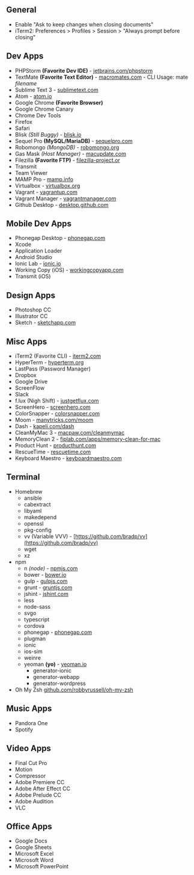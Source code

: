 ## General

* Enable "Ask to keep changes when closing documents"
* iTerm2: Preferences > Profiles > Session > "Always prompt before closing"

## Dev Apps

* PHPStorm **(Favorite Dev IDE)** - [jetbrains.com/phpstorm](https://www.jetbrains.com/phpstorm/)
* TextMate **(Favorite Text Editor)** - [macromates.com](https://macromates.com/) - CLI Usage: mate *filename* 
* Sublime Text 3 - [sublimetext.com](https://www.sublimetext.com/)
* Atom - [atom.io](https://atom.io/)
* Google Chrome **(Favorite Browser)**
* Google Chrome Canary
* Chrome Dev Tools
* Firefox
* Safari
* Blisk *(Still Buggy)* - [blisk.io](https://blisk.io/)
* Sequel Pro **(MySQL/MariaDB)** - [sequelpro.com](https://www.sequelpro.com/)
* Robomongo *(MongoDB)* - [robomongo.org](https://robomongo.org/)
* Gas Mask *(Host Manager)* - [macupdate.com](https://www.macupdate.com/app/mac/29949/gas-mask)
* Filezilla **(Favorite FTP)** - [filezilla-project.or](https://filezilla-project.org/)
* Transmit
* Team Viewer
* MAMP Pro - [mamp.info](https://www.mamp.info/en/mamp-pro/)
* Virtualbox - [virtualbox.org](https://www.virtualbox.org/)
* Vagrant - [vagrantup.com](https://www.vagrantup.com/)
* Vagrant Manager - [vagrantmanager.com](http://vagrantmanager.com/)
* Github Desktop - [desktop.github.com](https://desktop.github.com/)

## Mobile Dev Apps

* Phonegap Desktop - [phonegap.com](http://phonegap.com/products/#desktop-app-section)
* Xcode
* Application Loader
* Android Studio
* Ionic Lab - [ionic.io](http://lab.ionic.io/)
* Working Copy (iOS) - [workingcopyapp.com](http://workingcopyapp.com)
* Transmit (iOS)

## Design Apps

* Photoshop CC
* Illustrator CC
* Sketch - [sketchapp.com](https://www.sketchapp.com/)

## Misc Apps

* iTerm2 (Favorite CLI) - [iterm2.com](https://www.iterm2.com/)
* HyperTerm - [hyperterm.org](https://hyperterm.org/)
* LastPass (Password Manager)
* Dropbox
* Google Drive
* ScreenFlow
* Slack
* f.lux (Nigh Shift) - [justgetflux.com](https://justgetflux.com/)
* ScreenHero - [screenhero.com](https://screenhero.com/)
* ColorSnapper - [colorsnapper.com](http://colorsnapper.com/)
* Moom - [manytricks.com/moom](https://manytricks.com/moom/)
* Dash - [kapeli.com/dash](https://kapeli.com/dash)
* CleanMyMac 3 - [macpaw.com/cleanmymac](http://macpaw.com/cleanmymac)
* MemoryClean 2 - [fiplab.com/apps/memory-clean-for-mac](https://fiplab.com/apps/memory-clean-for-mac)
* Product Hunt - [producthunt.com](https://www.producthunt.com/apps/mac)
* RescueTime - [rescuetime.com](https://www.rescuetime.com)
* Keyboard Maestro - [keyboardmaestro.com](https://www.keyboardmaestro.com)

## Terminal

* Homebrew
  * ansible
  * cabextract
  * libyaml
  * makedepend
  * openssl
  * pkg-config
  * vv (Variable VVV) - [https://github.com/bradp/vv](https://github.com/bradp/vv)
  * wget
  * xz
* npm
  * n *(node)* - [npmjs.com](https://www.npmjs.com/)
  * bower - [bower.io](https://bower.io/)
  * gulp - [gulpjs.com](http://gulpjs.com/)
  * grunt - [gruntjs.com](http://gruntjs.com/)
  * jshint - [jshint.com](http://jshint.com/)
  * less
  * node-sass
  * svgo
  * typescript
  * cordova
  * phonegap - [phonegap.com](http://phonegap.com/)
  * plugman  
  * ionic
  * ios-sim
  * weinre
  * yeoman **(yo)** - [yeoman.io](http://yeoman.io/)
    * generator-ionic
    * generator-webapp
    * generator-wordpress
* Oh My Zsh [github.com/robbyrussell/oh-my-zsh](https://github.com/robbyrussell/oh-my-zsh) 

## Music Apps

* Pandora One
* Spotify

## Video Apps

* Final Cut Pro
* Motion
* Compressor
* Adobe Premiere CC
* Adobe After Effect CC
* Adobe Prelude CC
* Adobe Audition
* VLC

## Office Apps

* Google Docs
* Google Sheets
* Microsoft Excel
* Microsoft Word
* Microsoft PowerPoint 

